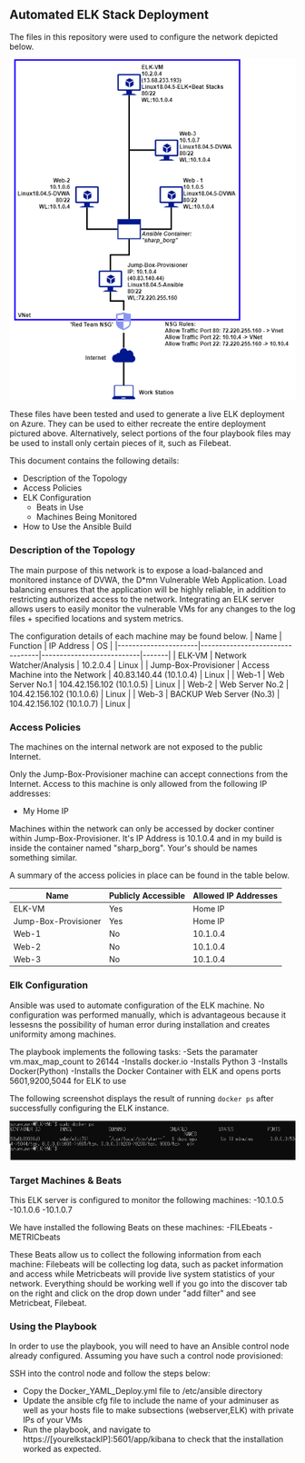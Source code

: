 ## Automated ELK Stack Deployment

The files in this repository were used to configure the network depicted below.

![alt text](https://github.com/paulodiwa/Project-Week/blob/main/Images/dthenet.png)

These files have been tested and used to generate a live ELK deployment on Azure. They can be used to either recreate the entire deployment pictured above. Alternatively, select portions of the four playbook files may be used to install only certain pieces of it, such as Filebeat.


This document contains the following details:
- Description of the Topology
- Access Policies
- ELK Configuration
  - Beats in Use
  - Machines Being Monitored
- How to Use the Ansible Build

### Description of the Topology

The main purpose of this network is to expose a load-balanced and monitored instance of DVWA, the D*mn Vulnerable Web Application.
Load balancing ensures that the application will be highly reliable, in addition to restricting authorized access to the network.
Integrating an ELK server allows users to easily monitor the vulnerable VMs for any changes to the log files + specified locations and system metrics.

The configuration details of each machine may be found below.
| Name                 | Function                        | IP Address                | OS    |
|----------------------|---------------------------------|---------------------------|-------|
| ELK-VM               | Network Watcher/Analysis        | 10.2.0.4                  | Linux |
| Jump-Box-Provisioner | Access Machine into the Network | 40.83.140.44 (10.1.0.4)   | Linux |
| Web-1                | Web Server No.1                 | 104.42.156.102 (10.1.0.5) | Linux |
| Web-2                | Web Server No.2                 | 104.42.156.102 (10.1.0.6) | Linux |
| Web-3                | BACKUP Web Server (No.3)        | 104.42.156.102 (10.1.0.7) | Linux |

### Access Policies

The machines on the internal network are not exposed to the public Internet. 

Only the Jump-Box-Provisioner machine can accept connections from the Internet. 
Access to this machine is only allowed from the following IP addresses:
- My Home IP

Machines within the network can only be accessed by docker continer within Jump-Box-Provisioner.
It's IP Address is 10.1.0.4 and in my build is inside the container named "sharp_borg". Your's should be names something similar.

A summary of the access policies in place can be found in the table below.

| Name                 | Publicly Accessible | Allowed IP Addresses |
|----------------------|---------------------|----------------------|
| ELK-VM               | Yes                 | Home IP              |
| Jump-Box-Provisioner | Yes                 | Home IP              |
| Web-1                | No                  | 10.1.0.4             |
| Web-2                | No                  | 10.1.0.4             |
| Web-3                | No                  | 10.1.0.4             |

### Elk Configuration

Ansible was used to automate configuration of the ELK machine. No configuration was performed manually, which is advantageous because
it lessesns the possibility of human error during installation and creates uniformity among machines.

The playbook implements the following tasks:
-Sets the paramater vm.max_map_count to 26144
-Installs docker.io
-Installs Python 3
-Installs Docker(Python)
-Installs the Docker Container with ELK and opens ports 5601,9200,5044 for ELK to use

The following screenshot displays the result of running `docker ps` after successfully configuring the ELK instance.

![alt text](https://github.com/paulodiwa/Project-Week/blob/main/Images/docker_ps_output.png)

### Target Machines & Beats
This ELK server is configured to monitor the following machines:
-10.1.0.5
-10.1.0.6
-10.1.0.7

We have installed the following Beats on these machines:
-FILEbeats
-METRICbeats

These Beats allow us to collect the following information from each machine:
Filebeats will be collecting log data, such as packet information and access while Metricbeats will provide live system statistics of your network.
Everything should be working well if you go into the discover tab on the right and click on the drop down under "add filter" and see Metricbeat, Filebeat.

### Using the Playbook
In order to use the playbook, you will need to have an Ansible control node already configured. Assuming you have such a control node provisioned: 

SSH into the control node and follow the steps below:
- Copy the Docker_YAML_Deploy.yml file to /etc/ansible directory
- Update the ansible cfg file to include the name of your adminuser as well as your hosts file to make subsections (webserver,ELK) with private IPs of your VMs
- Run the playbook, and navigate to https://[yourelkstackIP]:5601/app/kibana to check that the installation worked as expected.
